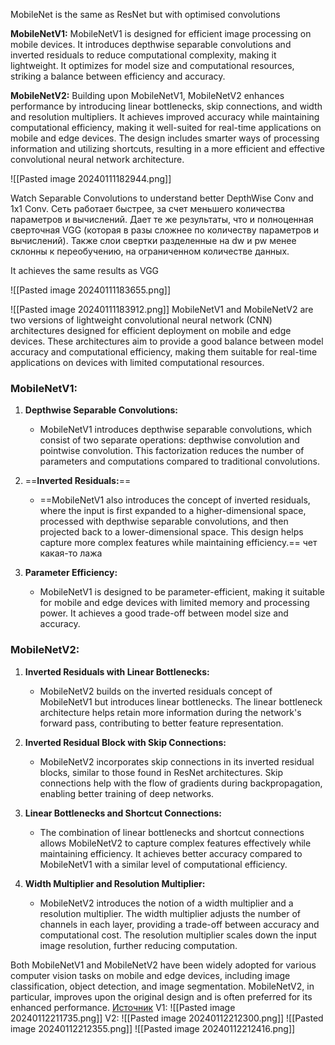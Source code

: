MobileNet is the same as ResNet but with optimised convolutions

**MobileNetV1:** MobileNetV1 is designed for efficient image processing on mobile devices. It introduces depthwise separable convolutions and inverted residuals to reduce computational complexity, making it lightweight. It optimizes for model size and computational resources, striking a balance between efficiency and accuracy.

**MobileNetV2:** Building upon MobileNetV1, MobileNetV2 enhances performance by introducing linear bottlenecks, skip connections, and width and resolution multipliers. It achieves improved accuracy while maintaining computational efficiency, making it well-suited for real-time applications on mobile and edge devices. The design includes smarter ways of processing information and utilizing shortcuts, resulting in a more efficient and effective convolutional neural network architecture.

![[Pasted image 20240111182944.png]]

Watch Separable Convolutions to understand better DepthWise Conv and 1x1 Conv.
Сеть работает быстрее, за счет меньшего количества параметров и вычислений. Дает те же результаты, что и полноценная сверточная VGG (которая в разы сложнее по количеству параметров и вычислений). Также слои свертки разделенные на dw и pw менее склонны к переобучению, на ограниченном количестве данных. 

It achieves the same results as VGG

![[Pasted image 20240111183655.png]]

![[Pasted image 20240111183912.png]]
MobileNetV1 and MobileNetV2 are two versions of lightweight convolutional neural network (CNN) architectures designed for efficient deployment on mobile and edge devices. These architectures aim to provide a good balance between model accuracy and computational efficiency, making them suitable for real-time applications on devices with limited computational resources.

### MobileNetV1:

1. **Depthwise Separable Convolutions:**
    
    - MobileNetV1 introduces depthwise separable convolutions, which consist of two separate operations: depthwise convolution and pointwise convolution. This factorization reduces the number of parameters and computations compared to traditional convolutions.
2. ==**Inverted Residuals:**==
    
    - ==MobileNetV1 also introduces the concept of inverted residuals, where the input is first expanded to a higher-dimensional space, processed with depthwise separable convolutions, and then projected back to a lower-dimensional space. This design helps capture more complex features while maintaining efficiency.==
    чет какая-то лажа
1. **Parameter Efficiency:**
    
    - MobileNetV1 is designed to be parameter-efficient, making it suitable for mobile and edge devices with limited memory and processing power. It achieves a good trade-off between model size and accuracy.

### MobileNetV2:

1. **Inverted Residuals with Linear Bottlenecks:**
    
    - MobileNetV2 builds on the inverted residuals concept of MobileNetV1 but introduces linear bottlenecks. The linear bottleneck architecture helps retain more information during the network's forward pass, contributing to better feature representation.
2. **Inverted Residual Block with Skip Connections:**
    
    - MobileNetV2 incorporates skip connections in its inverted residual blocks, similar to those found in ResNet architectures. Skip connections help with the flow of gradients during backpropagation, enabling better training of deep networks.
3. **Linear Bottlenecks and Shortcut Connections:**
    
    - The combination of linear bottlenecks and shortcut connections allows MobileNetV2 to capture complex features effectively while maintaining efficiency. It achieves better accuracy compared to MobileNetV1 with a similar level of computational efficiency.
4. **Width Multiplier and Resolution Multiplier:**
    
    - MobileNetV2 introduces the notion of a width multiplier and a resolution multiplier. The width multiplier adjusts the number of channels in each layer, providing a trade-off between accuracy and computational cost. The resolution multiplier scales down the input image resolution, further reducing computation.

Both MobileNetV1 and MobileNetV2 have been widely adopted for various computer vision tasks on mobile and edge devices, including image classification, object detection, and image segmentation. MobileNetV2, in particular, improves upon the original design and is often preferred for its enhanced performance.
[Источник](https://habr.com/ru/articles/352804/)
V1:
![[Pasted image 20240112211735.png]]
V2:
![[Pasted image 20240112212300.png]]
![[Pasted image 20240112212355.png]]
![[Pasted image 20240112212416.png]]
